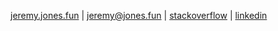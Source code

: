 [jeremy.jones.fun](https://jeremy.jones.fun) | [jeremy@jones.fun](mailto:jeremy@jones.fun) | [stackoverflow](https://stackoverflow.com/users/2449411/banjeremy) | [linkedin](https://www.linkedin.com/in/banjeremy/)
